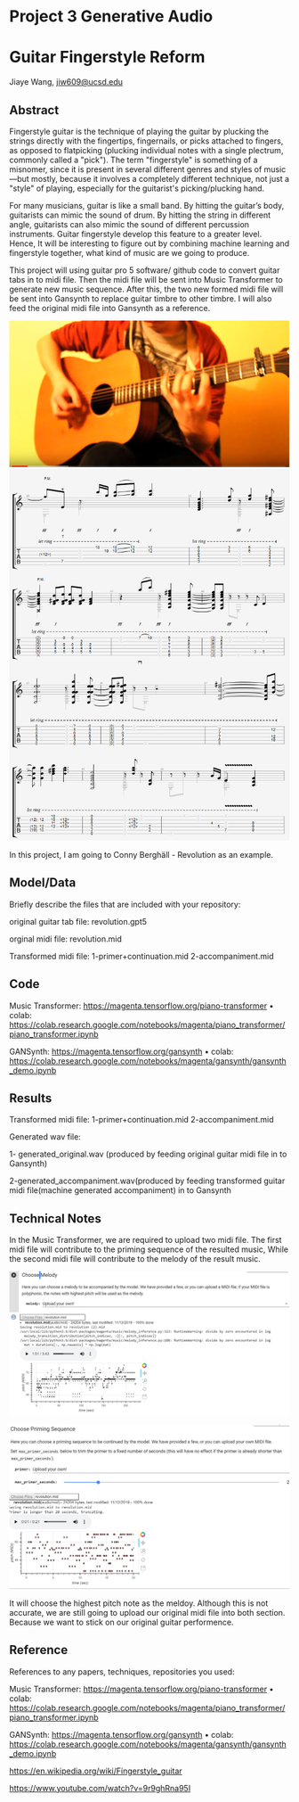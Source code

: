 # Project 3 Generative Audio 
# Guitar Fingerstyle Reform

Jiaye Wang, jiw609@ucsd.edu

## Abstract
Fingerstyle guitar is the technique of playing the guitar by plucking the strings directly with the fingertips, fingernails, or picks attached to fingers, as opposed to flatpicking (plucking individual notes with a single plectrum, commonly called a "pick"). The term "fingerstyle" is something of a misnomer, since it is present in several different genres and styles of music—but mostly, because it involves a completely different technique, not just a "style" of playing, especially for the guitarist's picking/plucking hand. 

For many musicians, guitar is like a small band. By hitting the guitar’s body, guitarists can mimic the sound of drum. By hitting the string in different angle, guitarists can also mimic the sound of different percussion instruments. Guitar fingerstyle develop this feature to a greater level. Hence, It will be interesting to figure out by combining machine learning and fingerstyle together, what kind of music are we going to produce. 

This project will using guitar pro 5 software/ github code to convert guitar tabs in to midi file. Then the midi file will be sent into Music Transformer to generate new music sequence. After this, the two new formed midi file will be sent into Gansynth to replace guitar timbre to other timbre. 
I will also feed the original midi file into Gansynth as a reference.

![Image of guitar](https://github.com/ucsd-ml-arts/generative-audio-jiaye-andy/blob/master/revolution.PNG)
![Image of score](https://github.com/ucsd-ml-arts/generative-audio-jiaye-andy/blob/master/note.PNG)


In this project, I am going to Conny Berghäll - Revolution as an example. 





## Model/Data

Briefly describe the files that are included with your repository:

original guitar tab file: revolution.gpt5

orginal midi file: revolution.mid

Transformed midi file: 1-primer+continuation.mid 2-accompaniment.mid


## Code

Music Transformer: https://magenta.tensorflow.org/piano-transformer
• colab: https://colab.research.google.com/notebooks/magenta/piano_transformer/piano_transformer.ipynb

GANSynth: https://magenta.tensorflow.org/gansynth
• colab: https://colab.research.google.com/notebooks/magenta/gansynth/gansynth_demo.ipynb


## Results

Transformed midi file: 1-primer+continuation.mid 2-accompaniment.mid

Generated wav file: 

1- generated_original.wav (produced by feeding original guitar midi file in to Gansynth)

2-generated_accompaniment.wav(produced by feeding transformed guitar midi file(machine generated accompaniment) in to Gansynth




## Technical Notes
In the Music Transformer, we are required to upload two midi file. The first midi file will contribute to the priming sequence of the resulted music, While the second midi file will contribute to the melody of the result music.

![Image of melody](https://github.com/ucsd-ml-arts/generative-audio-jiaye-andy/blob/master/trans_melody.PNG)

![Image of primer](https://github.com/ucsd-ml-arts/generative-audio-jiaye-andy/blob/master/trans_primer.PNG)

It will choose the highest pitch note as the meldoy. Although this is not accurate, we are still going to upload our original midi file into both section. Because we want to stick on our original guitar performence. 



## Reference

References to any papers, techniques, repositories you used:


Music Transformer: https://magenta.tensorflow.org/piano-transformer
• colab: https://colab.research.google.com/notebooks/magenta/piano_transformer/piano_transformer.ipynb

GANSynth: https://magenta.tensorflow.org/gansynth
• colab: https://colab.research.google.com/notebooks/magenta/gansynth/gansynth_demo.ipynb


https://en.wikipedia.org/wiki/Fingerstyle_guitar

https://www.youtube.com/watch?v=9r9ghRna95I
